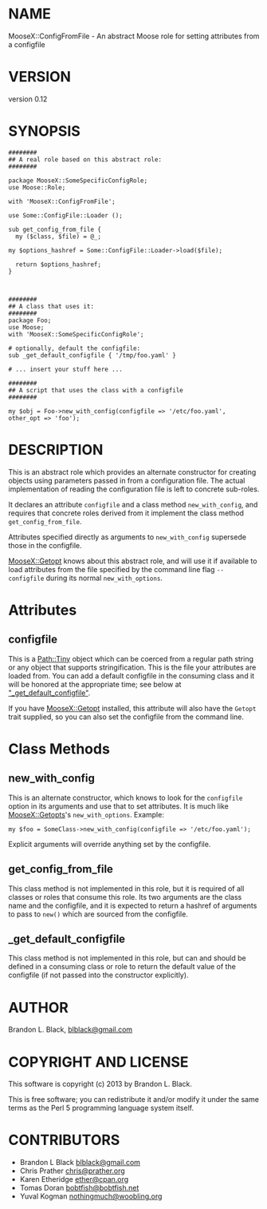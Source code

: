 # NAME

MooseX::ConfigFromFile - An abstract Moose role for setting attributes from a configfile

# VERSION

version 0.12

# SYNOPSIS

    ########
    ## A real role based on this abstract role:
    ########

    package MooseX::SomeSpecificConfigRole;
    use Moose::Role;

    with 'MooseX::ConfigFromFile';

    use Some::ConfigFile::Loader ();

    sub get_config_from_file {
      my ($class, $file) = @_;

    my $options_hashref = Some::ConfigFile::Loader->load($file);

      return $options_hashref;
    }



    ########
    ## A class that uses it:
    ########
    package Foo;
    use Moose;
    with 'MooseX::SomeSpecificConfigRole';

    # optionally, default the configfile:
    sub _get_default_configfile { '/tmp/foo.yaml' }

    # ... insert your stuff here ...

    ########
    ## A script that uses the class with a configfile
    ########

    my $obj = Foo->new_with_config(configfile => '/etc/foo.yaml', other_opt => 'foo');

# DESCRIPTION

This is an abstract role which provides an alternate constructor for creating
objects using parameters passed in from a configuration file.  The
actual implementation of reading the configuration file is left to
concrete sub-roles.

It declares an attribute `configfile` and a class method `new_with_config`,
and requires that concrete roles derived from it implement the class method
`get_config_from_file`.

Attributes specified directly as arguments to `new_with_config` supersede those
in the configfile.

[MooseX::Getopt](http://search.cpan.org/perldoc?MooseX::Getopt) knows about this abstract role, and will use it if available
to load attributes from the file specified by the command line flag `--configfile`
during its normal `new_with_options`.

# Attributes

## configfile

This is a [Path::Tiny](http://search.cpan.org/perldoc?Path::Tiny) object which can be coerced from a regular path
string or any object that supports stringification.
This is the file your attributes are loaded from.  You can add a default
configfile in the consuming class and it will be honored at the appropriate
time; see below at ["\_get\_default\_configfile"](#\_get\_default\_configfile).

If you have [MooseX::Getopt](http://search.cpan.org/perldoc?MooseX::Getopt) installed, this attribute will also have the
`Getopt` trait supplied, so you can also set the configfile from the
command line.

# Class Methods

## new\_with\_config

This is an alternate constructor, which knows to look for the `configfile` option
in its arguments and use that to set attributes.  It is much like [MooseX::Getopts](http://search.cpan.org/perldoc?MooseX::Getopts)'s
`new_with_options`.  Example:

    my $foo = SomeClass->new_with_config(configfile => '/etc/foo.yaml');

Explicit arguments will override anything set by the configfile.

## get\_config\_from\_file

This class method is not implemented in this role, but it is required of all
classes or roles that consume this role.
Its two arguments are the class name and the configfile, and it is expected to return
a hashref of arguments to pass to `new()` which are sourced from the configfile.

## \_get\_default\_configfile

This class method is not implemented in this role, but can and should be defined
in a consuming class or role to return the default value of the configfile (if not
passed into the constructor explicitly).

# AUTHOR

Brandon L. Black, <blblack@gmail.com>

# COPYRIGHT AND LICENSE

This software is copyright (c) 2013 by Brandon L. Black.

This is free software; you can redistribute it and/or modify it under
the same terms as the Perl 5 programming language system itself.

# CONTRIBUTORS

- Brandon L Black <blblack@gmail.com>
- Chris Prather <chris@prather.org>
- Karen Etheridge <ether@cpan.org>
- Tomas Doran <bobtfish@bobtfish.net>
- Yuval Kogman <nothingmuch@woobling.org>
